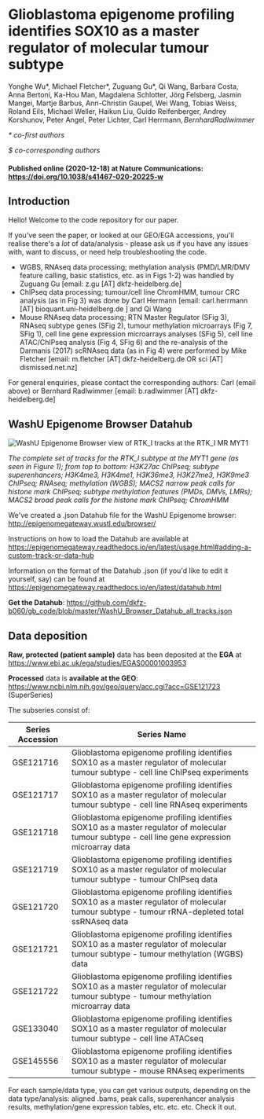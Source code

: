 # Glioblastoma epigenome profiling identifies SOX10 as a master regulator of molecular tumour subtype


Yonghe Wu\*, Michael Fletcher\*, Zuguang Gu\*, Qi Wang, Barbara Costa, Anna Bertoni, Ka-Hou Man, Magdalena Schlotter, Jörg Felsberg, Jasmin Mangei, Martje Barbus, Ann-Christin Gaupel, Wei Wang, Tobias Weiss, Roland Eils, Michael Weller, Haikun Liu, Guido Reifenberger, Andrey Korshunov, Peter Angel, Peter Lichter, Carl Herrmann$, Bernhard Radlwimmer$

*\* co-first authors*

*$ co-corresponding authors*

#### Published online (2020-12-18) at Nature Communications: https://doi.org/10.1038/s41467-020-20225-w

## Introduction

Hello! Welcome to the code repository for our paper.

If you've seen the paper, or looked at our GEO/EGA accessions, you'll realise there's a *lot* of data/analysis - please ask us if you have any issues with, want to discuss, or need help troubleshooting the code.

* WGBS, RNAseq data processing; methylation analysis (PMD/LMR/DMV feature calling, basic statistics, etc. as in Figs 1-2) was handled by Zuguang Gu [email: z.gu [AT] dkfz-heidelberg.de]
* ChIPseq data processing; tumour/cell line ChromHMM, tumour CRC analysis (as in Fig 3) was done by Carl Hermann [email: carl.herrmann [AT] bioquant.uni-heidelberg.de ] and Qi Wang
* Mouse RNAseq data processing; RTN Master Regulator (SFig 3), RNAseq subtype genes (SFig 2), tumour methylation microarrays (Fig 7, SFig 1), cell line gene expression microarrays analyses (SFig 5), cell line ATAC/ChIPseq analysis (Fig 4, SFig 6) and the re-analysis of the Darmanis (2017) scRNAseq data (as in Fig 4) were performed by Mike Fletcher [email: m.fletcher [AT] dkfz-heidelberg.de OR sci [AT] dismissed.net.nz]

For general enquiries, please contact the corresponding authors: Carl (email above) or Bernhard Radlwimmer [email: b.radlwimmer [AT] dkfz-heidelberg.de]

## WashU Epigenome Browser Datahub

![WashU Epigenome Browser view of RTK_I tracks at the RTK_I MR MYT1](https://github.com/dkfz-b060/gb_code/blob/master/WashU_MYT1_RTK_I.jpg)

*The complete set of tracks for the RTK_I subtype at the MYT1 gene (as seen in Figure 1); from top to bottom: H3K27ac ChIPseq; subtype superenhancers; H3K4me3, H3K4me1, H3K36me3, H3K27me3, H3K9me3 ChIPseq; RNAseq; methylation (WGBS); MACS2 narrow peak calls for histone mark ChIPseq; subtype methylation features (PMDs, DMVs, LMRs); MACS2 broad peak calls for the histone mark ChIPseq; ChromHMM*

We've created a .json Datahub file for the WashU Epigenome browser: http://epigenomegateway.wustl.edu/browser/

Instructions on how to load the Datahub are available at https://epigenomegateway.readthedocs.io/en/latest/usage.html#adding-a-custom-track-or-data-hub

Information on the format of the Datahub .json (if you'd like to edit it yourself, say) can be found at https://epigenomegateway.readthedocs.io/en/latest/datahub.html

**Get the Datahub**: https://github.com/dkfz-b060/gb_code/blob/master/WashU_Browser_Datahub_all_tracks.json

## Data deposition

**Raw, protected (patient sample)** data has been deposited at the **EGA** at https://www.ebi.ac.uk/ega/studies/EGAS00001003953

**Processed** data is **available at the GEO**: https://www.ncbi.nlm.nih.gov/geo/query/acc.cgi?acc=GSE121723 (SuperSeries)

The subseries consist of:

Series Accession|Series Name
----------------|------------
GSE121716|Glioblastoma epigenome profiling identifies SOX10 as a master regulator of molecular tumour subtype - cell line ChIPseq experiments
GSE121717|Glioblastoma epigenome profiling identifies SOX10 as a master regulator of molecular tumour subtype - cell line RNAseq experiments
GSE121718|Glioblastoma epigenome profiling identifies SOX10 as a master regulator of molecular tumour subtype - cell line gene expression microarray data
GSE121719|Glioblastoma epigenome profiling identifies SOX10 as a master regulator of molecular tumour subtype - tumour ChIPseq data
GSE121720|Glioblastoma epigenome profiling identifies SOX10 as a master regulator of molecular tumour subtype - tumour rRNA-depleted total ssRNAseq data
GSE121721|Glioblastoma epigenome profiling identifies SOX10 as a master regulator of molecular tumour subtype - tumour methylation (WGBS) data
GSE121722|Glioblastoma epigenome profiling identifies SOX10 as a master regulator of molecular tumour subtype - tumour methylation microarray data
GSE133040|Glioblastoma epigenome profiling identifies SOX10 as a master regulator of molecular tumour subtype - cell line ATACseq
GSE145556|Glioblastoma epigenome profiling identifies SOX10 as a master regulator of molecular tumour subtype - mouse RNAseq experiments

For each sample/data type, you can get various outputs, depending on the data type/analysis: aligned .bams, peak calls, superenhancer analysis results, methylation/gene expression tables, etc. etc. etc. Check it out.
